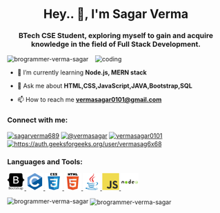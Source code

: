 <h1 align="center">Hey.. 👋, I'm Sagar Verma</h1>
<h3 align="center">BTech CSE Student, exploring myself to gain and acquire knowledge in the field of Full Stack Development.</h3>
<img align="right"width="300"alt="coding"src="https://media1.giphy.com/media/qgQUggAC3Pfv687qPC/giphy.gif?cid=ecf05e478xhgi4xixynizjdagp9cgb30hgg4zn10bnyfx075&ep=v1_gifs_search&rid=giphy.gif&ct=g" />

<p align="left"> <img src="https://komarev.com/ghpvc/?username=brogrammer-verma-sagar&label=Profile%20views&color=0e75b6&style=flat" alt="brogrammer-verma-sagar" /> </p>

- 🌱 I’m currently learning **Node.js, MERN stack**

- 💬 Ask me about **HTML,CSS,JavaScript,JAVA,Bootstrap,SQL**

- 📫 How to reach me **vermasagar0101@gmail.com**

<h3 align="left">Connect with me:</h3>
<p align="left">
<a href="https://instagram.com/sagarverma689" target="blank"><img align="center" src="https://raw.githubusercontent.com/rahuldkjain/github-profile-readme-generator/master/src/images/icons/Social/instagram.svg" alt="sagarverma689" height="30" width="40" /></a>
<a href="https://medium.com/@vermasagar" target="blank"><img align="center" src="https://raw.githubusercontent.com/rahuldkjain/github-profile-readme-generator/master/src/images/icons/Social/medium.svg" alt="@vermasagar" height="30" width="40" /></a>
<a href="https://www.hackerrank.com/vermasagar0101" target="blank"><img align="center" src="https://raw.githubusercontent.com/rahuldkjain/github-profile-readme-generator/master/src/images/icons/Social/hackerrank.svg" alt="vermasagar0101" height="30" width="40" /></a>
<a href="https://auth.geeksforgeeks.org/user/https://auth.geeksforgeeks.org/user/vermasag6x68" target="blank"><img align="center" src="https://raw.githubusercontent.com/rahuldkjain/github-profile-readme-generator/master/src/images/icons/Social/geeks-for-geeks.svg" alt="https://auth.geeksforgeeks.org/user/vermasag6x68" height="30" width="40" /></a>
</p>

<h3 align="left">Languages and Tools:</h3>
<p align="left"> <a href="https://getbootstrap.com" target="_blank" rel="noreferrer"> <img src="https://raw.githubusercontent.com/devicons/devicon/master/icons/bootstrap/bootstrap-plain-wordmark.svg" alt="bootstrap" width="40" height="40"/> </a> <a href="https://www.cprogramming.com/" target="_blank" rel="noreferrer"> <img src="https://raw.githubusercontent.com/devicons/devicon/master/icons/c/c-original.svg" alt="c" width="40" height="40"/> </a> <a href="https://www.w3schools.com/css/" target="_blank" rel="noreferrer"> <img src="https://raw.githubusercontent.com/devicons/devicon/master/icons/css3/css3-original-wordmark.svg" alt="css3" width="40" height="40"/> </a> <a href="https://www.w3.org/html/" target="_blank" rel="noreferrer"> <img src="https://raw.githubusercontent.com/devicons/devicon/master/icons/html5/html5-original-wordmark.svg" alt="html5" width="40" height="40"/> </a> <a href="https://www.java.com" target="_blank" rel="noreferrer"> <img src="https://raw.githubusercontent.com/devicons/devicon/master/icons/java/java-original.svg" alt="java" width="40" height="40"/> </a> <a href="https://developer.mozilla.org/en-US/docs/Web/JavaScript" target="_blank" rel="noreferrer"> <img src="https://raw.githubusercontent.com/devicons/devicon/master/icons/javascript/javascript-original.svg" alt="javascript" width="40" height="40"/> </a> <a href="https://nodejs.org" target="_blank" rel="noreferrer"> <img src="https://raw.githubusercontent.com/devicons/devicon/master/icons/nodejs/nodejs-original-wordmark.svg" alt="nodejs" width="40" height="40"/> </a> </p>

<p><img align="left" src="https://github-readme-stats.vercel.app/api/top-langs?username=brogrammer-verma-sagar&show_icons=true&locale=en&layout=compact" alt="brogrammer-verma-sagar" /></p>

<p>&nbsp;<img align="center" src="https://github-readme-stats.vercel.app/api?username=brogrammer-verma-sagar&show_icons=true&locale=en" alt="brogrammer-verma-sagar" /></p>
